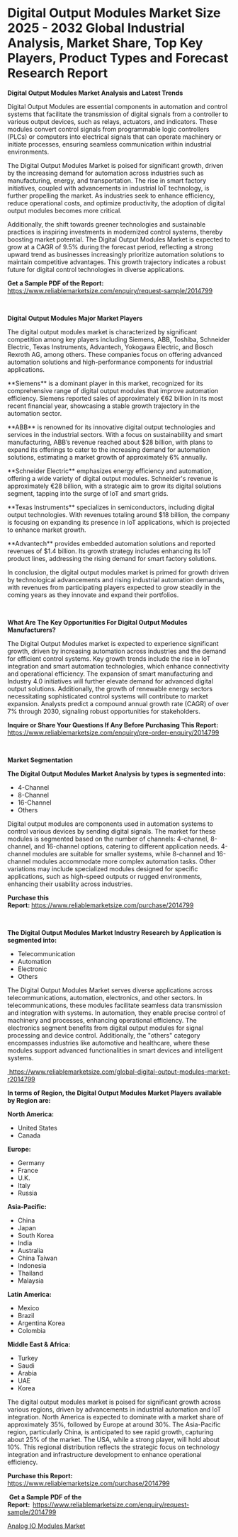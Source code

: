 <p><h1>Digital Output Modules Market Size 2025 - 2032 Global Industrial Analysis, Market Share, Top Key Players, Product Types and Forecast Research Report</h1></p><p><strong>Digital Output Modules Market Analysis and Latest Trends</strong></p>
<p><p>Digital Output Modules are essential components in automation and control systems that facilitate the transmission of digital signals from a controller to various output devices, such as relays, actuators, and indicators. These modules convert control signals from programmable logic controllers (PLCs) or computers into electrical signals that can operate machinery or initiate processes, ensuring seamless communication within industrial environments.</p><p>The Digital Output Modules Market is poised for significant growth, driven by the increasing demand for automation across industries such as manufacturing, energy, and transportation. The rise in smart factory initiatives, coupled with advancements in industrial IoT technology, is further propelling the market. As industries seek to enhance efficiency, reduce operational costs, and optimize productivity, the adoption of digital output modules becomes more critical. </p><p>Additionally, the shift towards greener technologies and sustainable practices is inspiring investments in modernized control systems, thereby boosting market potential. The Digital Output Modules Market is expected to grow at a CAGR of 9.5% during the forecast period, reflecting a strong upward trend as businesses increasingly prioritize automation solutions to maintain competitive advantages. This growth trajectory indicates a robust future for digital control technologies in diverse applications.</p></p>
<p><strong>Get a Sample PDF of the Report:&nbsp;</strong> <a href="https://www.reliablemarketsize.com/enquiry/request-sample/2014799?utm_campaign=1901&utm_medium=2&utm_source=Github&utm_content=ia&utm_term=17012025&utm_id=digital-output-modules">https://www.reliablemarketsize.com/enquiry/request-sample/2014799</a></p>
<p>&nbsp;</p>
<p><strong>Digital Output Modules Major Market Players</strong></p>
<p><p>The digital output modules market is characterized by significant competition among key players including Siemens, ABB, Toshiba, Schneider Electric, Texas Instruments, Advantech, Yokogawa Electric, and Bosch Rexroth AG, among others. These companies focus on offering advanced automation solutions and high-performance components for industrial applications.</p><p>**Siemens** is a dominant player in this market, recognized for its comprehensive range of digital output modules that improve automation efficiency. Siemens reported sales of approximately €62 billion in its most recent financial year, showcasing a stable growth trajectory in the automation sector.</p><p>**ABB** is renowned for its innovative digital output technologies and services in the industrial sectors. With a focus on sustainability and smart manufacturing, ABB’s revenue reached about $28 billion, with plans to expand its offerings to cater to the increasing demand for automation solutions, estimating a market growth of approximately 6% annually.</p><p>**Schneider Electric** emphasizes energy efficiency and automation, offering a wide variety of digital output modules. Schneider's revenue is approximately €28 billion, with a strategic aim to grow its digital solutions segment, tapping into the surge of IoT and smart grids.</p><p>**Texas Instruments** specializes in semiconductors, including digital output technologies. With revenues totaling around $18 billion, the company is focusing on expanding its presence in IoT applications, which is projected to enhance market growth.</p><p>**Advantech** provides embedded automation solutions and reported revenues of $1.4 billion. Its growth strategy includes enhancing its IoT product lines, addressing the rising demand for smart factory solutions.</p><p>In conclusion, the digital output modules market is primed for growth driven by technological advancements and rising industrial automation demands, with revenues from participating players expected to grow steadily in the coming years as they innovate and expand their portfolios.</p></p>
<p>&nbsp;</p>
<p><strong>What Are The Key Opportunities For Digital Output Modules Manufacturers?</strong></p>
<p><p>The Digital Output Modules market is expected to experience significant growth, driven by increasing automation across industries and the demand for efficient control systems. Key growth trends include the rise in IoT integration and smart automation technologies, which enhance connectivity and operational efficiency. The expansion of smart manufacturing and Industry 4.0 initiatives will further elevate demand for advanced digital output solutions. Additionally, the growth of renewable energy sectors necessitating sophisticated control systems will contribute to market expansion. Analysts predict a compound annual growth rate (CAGR) of over 7% through 2030, signaling robust opportunities for stakeholders.</p></p>
<p><strong>Inquire or Share Your Questions If Any Before Purchasing This Report:</strong> <a href="https://www.reliablemarketsize.com/enquiry/pre-order-enquiry/2014799?utm_campaign=1901&utm_medium=2&utm_source=Github&utm_content=ia&utm_term=17012025&utm_id=digital-output-modules">https://www.reliablemarketsize.com/enquiry/pre-order-enquiry/2014799</a></p>
<p>&nbsp;</p>
<p><strong>Market Segmentation</strong></p>
<p><strong>The Digital Output Modules Market Analysis by types is segmented into:</strong></p>
<p><ul><li>4-Channel</li><li>8-Channel</li><li>16-Channel</li><li>Others</li></ul></p>
<p><p>Digital output modules are components used in automation systems to control various devices by sending digital signals. The market for these modules is segmented based on the number of channels: 4-channel, 8-channel, and 16-channel options, catering to different application needs. 4-channel modules are suitable for smaller systems, while 8-channel and 16-channel modules accommodate more complex automation tasks. Other variations may include specialized modules designed for specific applications, such as high-speed outputs or rugged environments, enhancing their usability across industries.</p></p>
<p><strong>Purchase this Report:&nbsp;</strong><a href="https://www.reliablemarketsize.com/purchase/2014799?utm_campaign=1901&utm_medium=2&utm_source=Github&utm_content=ia&utm_term=17012025&utm_id=digital-output-modules">https://www.reliablemarketsize.com/purchase/2014799</a></p>
<p>&nbsp;</p>
<p><strong>The Digital Output Modules Market Industry Research by Application is segmented into:</strong></p>
<p><ul><li>Telecommunication</li><li>Automation</li><li>Electronic</li><li>Others</li></ul></p>
<p><p>The Digital Output Modules Market serves diverse applications across telecommunications, automation, electronics, and other sectors. In telecommunications, these modules facilitate seamless data transmission and integration with systems. In automation, they enable precise control of machinery and processes, enhancing operational efficiency. The electronics segment benefits from digital output modules for signal processing and device control. Additionally, the "others" category encompasses industries like automotive and healthcare, where these modules support advanced functionalities in smart devices and intelligent systems.</p></p>
<p><a href="https://www.reliablemarketsize.com/global-digital-output-modules-market-r2014799?utm_campaign=1901&utm_medium=2&utm_source=Github&utm_content=ia&utm_term=17012025&utm_id=digital-output-modules">&nbsp;https://www.reliablemarketsize.com/global-digital-output-modules-market-r2014799</a></p>
<p><strong>In terms of Region, the Digital Output Modules Market Players available by Region are:</strong></p>
<p>
    <p> <strong> North America: </strong>
        <ul>
            <li>United States</li>
            <li>Canada</li>
        </ul>
        </p> 
    <p> <strong> Europe: </strong>
        <ul>
            <li>Germany</li>
            <li>France</li>
            <li>U.K.</li>
            <li>Italy</li>
            <li>Russia</li>
        </ul>
        </p> 
    <p> <strong> Asia-Pacific: </strong>
        <ul>
            <li>China</li>
            <li>Japan</li>
            <li>South Korea</li>
            <li>India</li>
            <li>Australia</li>
            <li>China Taiwan</li>
            <li>Indonesia</li>
            <li>Thailand</li>
            <li>Malaysia</li>
        </ul>
        </p> 
    <p> <strong> Latin America: </strong>
        <ul>
            <li>Mexico</li>
            <li>Brazil</li>
            <li>Argentina Korea</li>
            <li>Colombia</li>
        </ul>
        </p> 
    <p> <strong> Middle East & Africa: </strong>
        <ul>
            <li>Turkey</li>
            <li>Saudi</li>
            <li>Arabia</li>
            <li>UAE</li>
            <li>Korea</li>
        </ul>
    </p>
    </p>
<p><p>The digital output modules market is poised for significant growth across various regions, driven by advancements in industrial automation and IoT integration. North America is expected to dominate with a market share of approximately 35%, followed by Europe at around 30%. The Asia-Pacific region, particularly China, is anticipated to see rapid growth, capturing about 25% of the market. The USA, while a strong player, will hold about 10%. This regional distribution reflects the strategic focus on technology integration and infrastructure development to enhance operational efficiency.</p></p>
<p><strong>Purchase this Report: </strong><a href="https://www.reliablemarketsize.com/purchase/2014799?utm_campaign=1901&utm_medium=2&utm_source=Github&utm_content=ia&utm_term=17012025&utm_id=digital-output-modules">https://www.reliablemarketsize.com/purchase/2014799</a></p>
<p>&nbsp;<strong>Get a Sample PDF of the Report:&nbsp;&nbsp;</strong><a href="https://www.reliablemarketsize.com/enquiry/request-sample/2014799?utm_campaign=1901&utm_medium=2&utm_source=Github&utm_content=ia&utm_term=17012025&utm_id=digital-output-modules">https://www.reliablemarketsize.com/enquiry/request-sample/2014799</a></p>
<p><strong></strong></p>
<p><p><a href="https://github.com/AKSHATREPORTPRIME/Market-Research-Report-List-6/blob/main/analog-io-modules-market.md?utm_campaign=1901&utm_medium=2&utm_source=Github&utm_content=ia&utm_term=17012025&utm_id=digital-output-modules">Analog IO Modules Market</a></p></p>